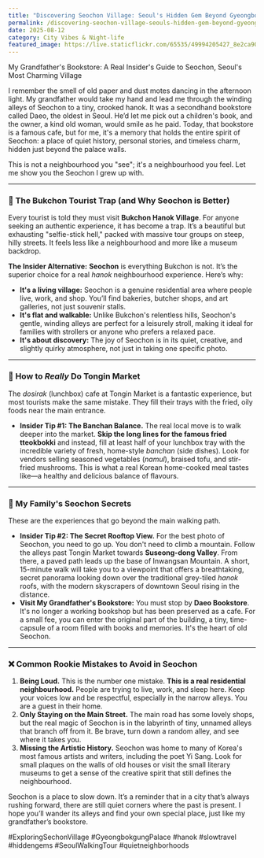 ```yaml
---
title: "Discovering Seochon Village: Seoul's Hidden Gem Beyond Gyeongbokgung"
permalink: /discovering-seochon-village-seouls-hidden-gem-beyond-gyeongbokgung/
date: 2025-08-12
category: City Vibes & Night-life
featured_image: https://live.staticflickr.com/65535/49994205427_8e2ca90dfa.jpg
---
```

My Grandfather's Bookstore: A Real Insider's Guide to Seochon, Seoul's Most Charming Village

I remember the smell of old paper and dust motes dancing in the afternoon light. My grandfather would take my hand and lead me through the winding alleys of Seochon to a tiny, crooked hanok. It was a secondhand bookstore called Daeo, the oldest in Seoul. He’d let me pick out a children's book, and the owner, a kind old woman, would smile as he paid. Today, that bookstore is a famous cafe, but for me, it's a memory that holds the entire spirit of Seochon: a place of quiet history, personal stories, and timeless charm, hidden just beyond the palace walls.

This is not a neighbourhood you "see"; it's a neighbourhood you feel. Let me show you the Seochon I grew up with.

- - -

### 🤫 The Bukchon Tourist Trap (and Why Seochon is Better)

Every tourist is told they must visit **Bukchon Hanok Village**. For anyone seeking an authentic experience, it has become a trap. It’s a beautiful but exhausting "selfie-stick hell," packed with massive tour groups on steep, hilly streets. It feels less like a neighbourhood and more like a museum backdrop.

**The Insider Alternative:** **Seochon** is everything Bukchon is not. It’s the superior choice for a real *hanok* neighbourhood experience. Here’s why:

* **It's a living village:** Seochon is a genuine residential area where people live, work, and shop. You’ll find bakeries, butcher shops, and art galleries, not just souvenir stalls.
* **It's flat and walkable:** Unlike Bukchon's relentless hills, Seochon's gentle, winding alleys are perfect for a leisurely stroll, making it ideal for families with strollers or anyone who prefers a relaxed pace.
* **It's about discovery:** The joy of Seochon is in its quiet, creative, and slightly quirky atmosphere, not just in taking one specific photo.

- - -

### 🍱 How to *Really* Do Tongin Market

The *dosirak* (lunchbox) cafe at Tongin Market is a fantastic experience, but most tourists make the same mistake. They fill their trays with the fried, oily foods near the main entrance.

* **Insider Tip #1: The Banchan Balance.** The real local move is to walk deeper into the market. **Skip the long lines for the famous fried tteokbokki** and instead, fill at least half of your lunchbox tray with the incredible variety of fresh, home-style *banchan* (side dishes). Look for vendors selling seasoned vegetables (*namul*), braised tofu, and stir-fried mushrooms. This is what a real Korean home-cooked meal tastes like—a healthy and delicious balance of flavours.

- - -

### 🤫 My Family's Seochon Secrets

These are the experiences that go beyond the main walking path.

* **Insider Tip #2: The Secret Rooftop View.** For the best photo of Seochon, you need to go up. You don't need to climb a mountain. Follow the alleys past Tongin Market towards **Suseong-dong Valley**. From there, a paved path leads up the base of Inwangsan Mountain. A short, 15-minute walk will take you to a viewpoint that offers a breathtaking, secret panorama looking down over the traditional grey-tiled *hanok* roofs, with the modern skyscrapers of downtown Seoul rising in the distance.
* **Visit My Grandfather's Bookstore:** You must stop by **Daeo Bookstore**. It's no longer a working bookshop but has been preserved as a cafe. For a small fee, you can enter the original part of the building, a tiny, time-capsule of a room filled with books and memories. It's the heart of old Seochon.

- - -

### ❌ Common Rookie Mistakes to Avoid in Seochon

1. **Being Loud.** This is the number one mistake. **This is a real residential neighbourhood.** People are trying to live, work, and sleep here. Keep your voices low and be respectful, especially in the narrow alleys. You are a guest in their home.
2. **Only Staying on the Main Street.** The main road has some lovely shops, but the real magic of Seochon is in the labyrinth of tiny, unnamed alleys that branch off from it. Be brave, turn down a random alley, and see where it takes you.
3. **Missing the Artistic History.** Seochon was home to many of Korea's most famous artists and writers, including the poet Yi Sang. Look for small plaques on the walls of old houses or visit the small literary museums to get a sense of the creative spirit that still defines the neighbourhood.

Seochon is a place to slow down. It’s a reminder that in a city that’s always rushing forward, there are still quiet corners where the past is present. I hope you’ll wander its alleys and find your own special place, just like my grandfather’s bookstore.

\#ExploringSechonVillage #GyeongbokgungPalace #hanok #slowtravel #hiddengems #SeoulWalkingTour #quietneighborhoods